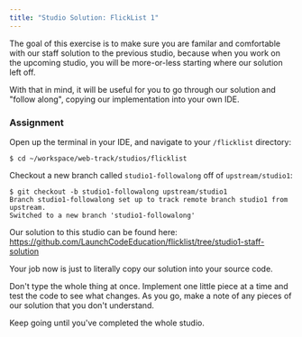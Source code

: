 ```yaml
---
title: "Studio Solution: FlickList 1"
---
```


The goal of this exercise is to make sure you are familar and comfortable with our staff solution to the previous studio, because when you work on the upcoming studio, you will be more-or-less starting where our solution left off.

With that in mind, it will be useful for you to go through our solution and "follow along", copying our implementation into your own IDE. 

### Assignment

Open up the terminal in your IDE, and navigate to your `/flicklist` directory:

```nohighlight
$ cd ~/workspace/web-track/studios/flicklist
```

Checkout a new branch called `studio1-followalong` off of `upstream/studio1`:

```nohighlight
$ git checkout -b studio1-followalong upstream/studio1
Branch studio1-followalong set up to track remote branch studio1 from upstream.
Switched to a new branch 'studio1-followalong'
```

Our solution to this studio can be found here:
https://github.com/LaunchCodeEducation/flicklist/tree/studio1-staff-solution

Your job now is just to literally copy our solution into your source code. 

Don't type the whole thing at once. Implement one little piece at a time and test the code to see what changes. As you go, make a note of any pieces of our solution that you don't understand.

Keep going until you've completed the whole studio.
